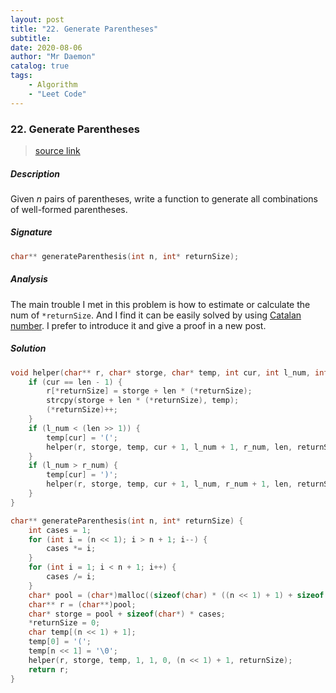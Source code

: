 ```yaml
---
layout: post
title: "22. Generate Parentheses"    
subtitle:   
date: 2020-08-06
author: "Mr Daemon"
catalog: true
tags:
    - Algorithm
    - "Leet Code"
---
```


### 22. Generate Parentheses

> [source link](https://leetcode.com/problems/generate-parentheses/)

##### Description

Given *n* pairs of parentheses, write a function to generate all combinations of well-formed parentheses.

##### Signature

```c
char** generateParenthesis(int n, int* returnSize);
```

##### Analysis

The main trouble I met in this problem is how to estimate or calculate the num of `*returnSize`. And I find it can be easily solved by using  [Catalan number](https://en.wikipedia.org/wiki/Catalan_number). I prefer to introduce it and give a proof in a new post.

##### Solution

```c
void helper(char** r, char* storge, char* temp, int cur, int l_num, int r_num, int len, int* returnSize) {
    if (cur == len - 1) {
        r[*returnSize] = storge + len * (*returnSize);
        strcpy(storge + len * (*returnSize), temp);
        (*returnSize)++;
    }
    if (l_num < (len >> 1)) {
        temp[cur] = '(';
        helper(r, storge, temp, cur + 1, l_num + 1, r_num, len, returnSize);
    }
    if (l_num > r_num) {
        temp[cur] = ')';
        helper(r, storge, temp, cur + 1, l_num, r_num + 1, len, returnSize);
    }
}

char** generateParenthesis(int n, int* returnSize) {
    int cases = 1;
    for (int i = (n << 1); i > n + 1; i--) {
        cases *= i;
    }
    for (int i = 1; i < n + 1; i++) {
        cases /= i;
    }
    char* pool = (char*)malloc((sizeof(char) * ((n << 1) + 1) + sizeof(char*)) * (cases));
    char** r = (char**)pool;
    char* storge = pool + sizeof(char*) * cases;
    *returnSize = 0;
    char temp[(n << 1) + 1];
    temp[0] = '(';
    temp[n << 1] = '\0';
    helper(r, storge, temp, 1, 1, 0, (n << 1) + 1, returnSize);
    return r;
}
```
